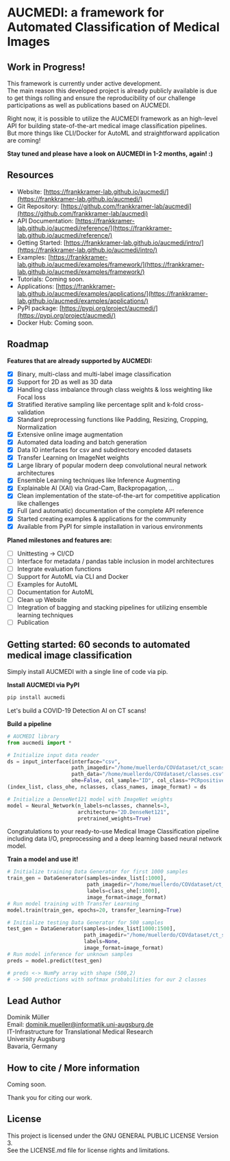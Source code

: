 # AUCMEDI: a framework for Automated Classification of Medical Images

## Work in Progress!

This framework is currently under active development.  
The main reason this developed project is already publicly available is due to get things rolling and ensure the reproducibility of our challenge participations as well as publications based on AUCMEDI.

Right now, it is possible to utilize the AUCMEDI framework as an high-level API for building state-of-the-art medical image classification pipelines.  
But more things like CLI/Docker for AutoML and straightforward application are coming!  

**Stay tuned and please have a look on AUCMEDI in 1-2 months, again! :)**  

## Resources
- Website: [https://frankkramer-lab.github.io/aucmedi/](https://frankkramer-lab.github.io/aucmedi/)
- Git Repository: [https://github.com/frankkramer-lab/aucmedi](https://github.com/frankkramer-lab/aucmedi)
- API Documentation: [https://frankkramer-lab.github.io/aucmedi/reference/](https://frankkramer-lab.github.io/aucmedi/reference/)
- Getting Started: [https://frankkramer-lab.github.io/aucmedi/intro/](https://frankkramer-lab.github.io/aucmedi/intro/)
- Examples: [https://frankkramer-lab.github.io/aucmedi/examples/framework/](https://frankkramer-lab.github.io/aucmedi/examples/framework/)
- Tutorials: Coming soon.
- Applications: [https://frankkramer-lab.github.io/aucmedi/examples/applications/](https://frankkramer-lab.github.io/aucmedi/examples/applications/)
- PyPI package: [https://pypi.org/project/aucmedi/](https://pypi.org/project/aucmedi/)
- Docker Hub: Coming soon.

## Roadmap

**Features that are already supported by AUCMEDI:**
- [x] Binary, multi-class and multi-label image classification
- [x] Support for 2D as well as 3D data
- [x] Handling class imbalance through class weights & loss weighting like Focal loss
- [x] Stratified iterative sampling like percentage split and k-fold cross-validation
- [x] Standard preprocessing functions like Padding, Resizing, Cropping, Normalization
- [x] Extensive online image augmentation
- [x] Automated data loading and batch generation
- [x] Data IO interfaces for csv and subdirectory encoded datasets
- [x] Transfer Learning on ImageNet weights
- [x] Large library of popular modern deep convolutional neural network architectures
- [x] Ensemble Learning techniques like Inference Augmenting
- [x] Explainable AI (XAI) via Grad-Cam, Backpropagation, ...
- [x] Clean implementation of the state-of-the-art for competitive application like challenges
- [x] Full (and automatic) documentation of the complete API reference
- [x] Started creating examples & applications for the community
- [x] Available from PyPI for simple installation in various environments

**Planed milestones and features are:**
- [ ] Unittesting -> CI/CD
- [ ] Interface for metadata / pandas table inclusion in model architectures
- [ ] Integrate evaluation functions 
- [ ] Support for AutoML via CLI and Docker
- [ ] Examples for AutoML
- [ ] Documentation for AutoML
- [ ] Clean up Website
- [ ] Integration of bagging and stacking pipelines for utilizing ensemble learning techniques
- [ ] Publication

## Getting started: 60 seconds to automated medical image classification

Simply install AUCMEDI with a single line of code via pip.

**Install AUCMEDI via PyPI**
```sh
pip install aucmedi
```

Let's build a COVID-19 Detection AI on CT scans!

**Build a pipeline**
```python
# AUCMEDI library
from aucmedi import *

# Initialize input data reader
ds = input_interface(interface="csv",
                     path_imagedir="/home/muellerdo/COVdataset/ct_scans/",
                     path_data="/home/muellerdo/COVdataset/classes.csv",
                     ohe=False, col_sample="ID", col_class="PCRpositive")
(index_list, class_ohe, nclasses, class_names, image_format) = ds

# Initialize a DenseNet121 model with ImageNet weights
model = Neural_Network(n_labels=nclasses, channels=3,
                       architecture="2D.DenseNet121",
                       pretrained_weights=True)
```
Congratulations to your ready-to-use Medical Image Classification pipeline including data I/O, preprocessing and a deep learning based neural network model.

**Train a model and use it!**
```python
# Initialize training Data Generator for first 1000 samples
train_gen = DataGenerator(samples=index_list[:1000],
                          path_imagedir="/home/muellerdo/COVdataset/ct_scans/",
                          labels=class_ohe[:1000],
                          image_format=image_format)
# Run model training with Transfer Learning
model.train(train_gen, epochs=20, transfer_learning=True)

# Initialize testing Data Generator for 500 samples
test_gen = DataGenerator(samples=index_list[1000:1500],
                         path_imagedir="/home/muellerdo/COVdataset/ct_scans/",
                         labels=None,
                         image_format=image_format)
# Run model inference for unknown samples
preds = model.predict(test_gen)

# preds <-> NumPy array with shape (500,2)
# -> 500 predictions with softmax probabilities for our 2 classes
```

## Lead Author

Dominik Müller\
Email: dominik.mueller@informatik.uni-augsburg.de\
IT-Infrastructure for Translational Medical Research\
University Augsburg\
Bavaria, Germany

## How to cite / More information

Coming soon.

Thank you for citing our work.

## License

This project is licensed under the GNU GENERAL PUBLIC LICENSE Version 3.\
See the LICENSE.md file for license rights and limitations.

